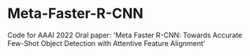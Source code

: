 # Meta-Faster-R-CNN
Code for AAAI 2022 Oral paper: 'Meta Faster R-CNN: Towards Accurate Few-Shot Object Detection with Attentive Feature Alignment'
